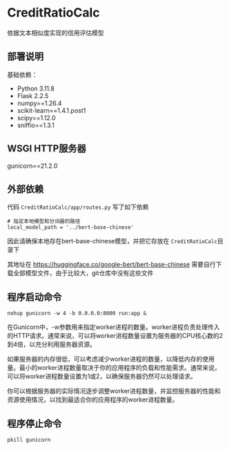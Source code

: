 # CreditRatioCalc

依据文本相似度实现的信用评估模型

## 部署说明
基础依赖：

* Python 3.11.8
* Flask 2.2.5
* numpy==1.26.4
* scikit-learn==1.4.1.post1
* scipy==1.12.0
* sniffio==1.3.1

## WSGI HTTP服务器
gunicorn==21.2.0

## 外部依赖
代码 `CreditRatioCalc/app/routes.py` 写了如下依赖
```
# 指定本地模型和分词器的路径
local_model_path = '../bert-base-chinese'
```
因此请确保本地存在bert-base-chinese模型，并把它存放在 `CreditRatioCalc`目录下

其地址在 https://huggingface.co/google-bert/bert-base-chinese
需要自行下载全部模型文件，由于比较大，git仓库中没有这些文件

## 程序启动命令

```
nohup gunicorn -w 4 -b 0.0.0.0:8000 run:app &
```

在Gunicorn中，-w参数用来指定worker进程的数量。worker进程负责处理传入的HTTP请求。通常来说，可以将worker进程数量设置为服务器的CPU核心数的2到4倍，以充分利用服务器资源。

如果服务器的内存很低，可以考虑减少worker进程的数量，以降低内存的使用量。最小的worker进程数量取决于你的应用程序的负载和性能需求。通常来说，可以将worker进程数量设置为1或2，以确保服务器仍然可以处理请求。

你可以根据服务器的实际情况逐步调整worker进程数量，并监控服务器的性能和资源使用情况，以找到最适合你的应用程序的worker进程数量。

## 程序停止命令
```
pkill gunicorn
```

